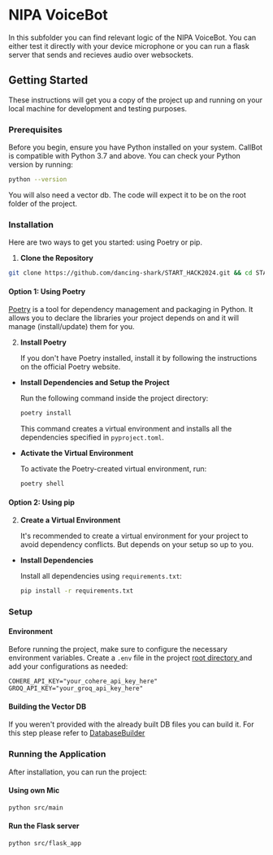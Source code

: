# NIPA VoiceBot 

In this subfolder you can find relevant logic of the NIPA VoiceBot. You can either test it directly with your device microphone or you can run a flask server that sends and recieves audio over websockets.

## Getting Started

These instructions will get you a copy of the project up and running on your local machine for development and testing purposes.

### Prerequisites

Before you begin, ensure you have Python installed on your system. CallBot is compatible with Python 3.7 and above. You can check your Python version by running:

```bash
python --version
```

You  will also need a vector db. The code will expect it to be on the root folder of the project. 

### Installation

Here are two ways to get you started: using Poetry or pip.

1. **Clone the Repository**

```bash
git clone https://github.com/dancing-shark/START_HACK2024.git && cd START_HACK2024
```

#### Option 1: Using Poetry

[Poetry](https://python-poetry.org/) is a tool for dependency management and packaging in Python. It allows you to declare the libraries your project depends on and it will manage (install/update) them for you.

2. **Install Poetry**

    If you don't have Poetry installed, install it by following the instructions on the official Poetry website.


- **Install Dependencies and Setup the Project**

    Run the following command inside the project directory:

    ```bash
    poetry install
    ```

    This command creates a virtual environment and installs all the dependencies specified in `pyproject.toml`.

- **Activate the Virtual Environment**

    To activate the Poetry-created virtual environment, run:

    ```bash
    poetry shell
    ```

#### Option 2: Using pip

2. **Create a Virtual Environment**

    It's recommended to create a virtual environment for your project to avoid dependency conflicts. But depends on your setup so up to you.

- **Install Dependencies**

    Install all dependencies using `requirements.txt`:

    ```bash
    pip install -r requirements.txt
    ```



### Setup

#### Environment

Before running the project, make sure to configure the necessary environment variables.
Create a `.env` file in the project [ root directory  ](.)and add your configurations as needed:

```env
COHERE_API_KEY="your_cohere_api_key_here"
GROQ_API_KEY="your_groq_api_key_here"
```

#### Building the Vector DB

If you weren't provided with the already built DB files you can build it.
For this step please refer to [DatabaseBuilder](../database_builder/README.md)

### Running the Application

After installation, you can run the project:

#### Using own Mic
```bash
python src/main
```

#### Run the Flask server
```bash
python src/flask_app
```
